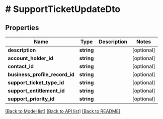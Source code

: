 # # SupportTicketUpdateDto

## Properties

Name | Type | Description | Notes
------------ | ------------- | ------------- | -------------
**description** | **string** |  | [optional]
**account_holder_id** | **string** |  | [optional]
**contact_id** | **string** |  | [optional]
**business_profile_record_id** | **string** |  | [optional]
**support_ticket_type_id** | **string** |  | [optional]
**support_entitlement_id** | **string** |  | [optional]
**support_priority_id** | **string** |  | [optional]

[[Back to Model list]](../../README.md#models) [[Back to API list]](../../README.md#endpoints) [[Back to README]](../../README.md)
